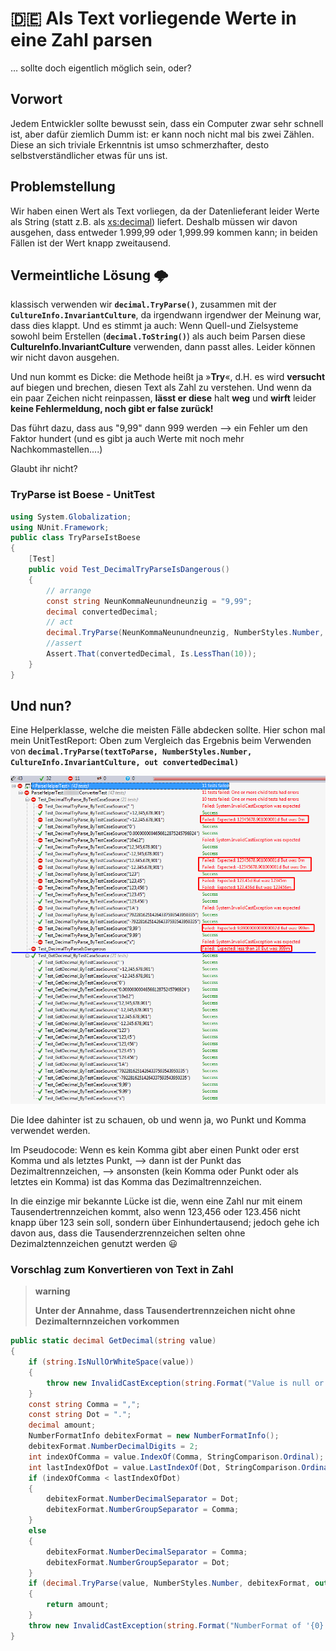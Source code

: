 # :de: Als Text vorliegende Werte in eine Zahl parsen

… sollte doch eigentlich möglich sein, oder?

## Vorwort

Jedem Entwickler sollte bewusst sein, dass ein Computer zwar sehr schnell ist, aber dafür ziemlich Dumm ist: er kann noch nicht mal bis zwei Zählen.
Diese an sich triviale Erkenntnis ist umso schmerzhafter, desto selbstverständlicher etwas für uns ist.

## Problemstellung

Wir haben einen Wert als Text vorliegen, da der Datenlieferant leider Werte als String (statt z.B. als [xs:decimal](http://www.w3.org/TR/xmlschema-2/#decimal)) liefert.
Deshalb müssen wir davon ausgehen, dass entweder 1.999,99 oder 1,999.99 kommen kann; in beiden Fällen ist der Wert knapp zweitausend.

## Vermeintliche Lösung :cloud_with_lightning:

klassisch verwenden wir **`decimal.TryParse()`**, zusammen mit der **`CultureInfo.InvariantCulture`**, da irgendwann irgendwer der Meinung war, dass dies klappt.
Und es stimmt ja auch: Wenn Quell-und Zielsysteme sowohl beim Erstellen (**`decimal.ToString()`**) als auch beim Parsen diese **CultureInfo.InvariantCulture** verwenden, dann passt alles.
Leider können wir nicht davon ausgehen.

Und nun kommt es Dicke: die Methode heißt ja »**Try**«, d.H. es wird **versucht** auf biegen und brechen, diesen Text als Zahl zu verstehen. Und wenn da ein paar Zeichen nicht reinpassen, **lässt er diese** halt **weg** und **wirft** leider **keine Fehlermeldung, noch gibt er false zurück!**

Das führt dazu, dass aus "9,99" dann 999 werden --> ein Fehler um den Faktor hundert (und es gibt ja auch Werte mit noch mehr Nachkommastellen....)

Glaubt ihr nicht?

### TryParse ist Boese - UnitTest

```c#
using System.Globalization;
using NUnit.Framework;
public class TryParseIstBoese
{
    [Test]
    public void Test_DecimalTryParseIsDangerous()
    {
        // arrange
        const string NeunKommaNeunundneunzig = "9,99";
        decimal convertedDecimal;
        // act           
        decimal.TryParse(NeunKommaNeunundneunzig, NumberStyles.Number, CultureInfo.InvariantCulture, out convertedDecimal);
        //assert
        Assert.That(convertedDecimal, Is.LessThan(10));
    }
}
```

## Und nun?

Eine Helperklasse, welche die meisten Fälle abdecken sollte. Hier schon mal mein UnitTestReport:
Oben zum Vergleich das Ergebnis beim Verwenden von  **`decimal.TryParse(textToParse, NumberStyles.Number, CultureInfo.InvariantCulture, out convertedDecimal)`**

![img](./images/tryParse.png)

Die Idee dahinter ist zu schauen, ob und wenn ja, wo Punkt und Komma verwendet werden.

Im Pseudocode:
Wenn es kein Komma gibt aber einen Punkt oder erst Komma und als letztes Punkt,
--> dann ist der Punkt das Dezimaltrennzeichen,
--> ansonsten (kein Komma oder Punkt oder als letztes ein Komma) ist das Komma das Dezimaltrennzeichen.

In die einzige mir bekannte Lücke ist die, wenn eine Zahl nur mit einem Tausendertrennzeichen kommt, also wenn 123,456 oder 123.456 nicht knapp über 123 sein soll, sondern über Einhundertausend; jedoch gehe ich davon aus, dass die Tausenderzrennzeichen selten ohne Dezimalztennzeichen genutzt werden :smiley:


### Vorschlag zum Konvertieren von Text in Zahl

> **warning** 
>
> **Unter der Annahme, dass Tausendertrennzeichen nicht ohne Dezimalternnzeichen vorkommen**

```c#
public static decimal GetDecimal(string value)
{
    if (string.IsNullOrWhiteSpace(value))
    {
        throw new InvalidCastException(string.Format("Value is null or whitespace"));
    }
    const string Comma = ",";
    const string Dot = ".";
    decimal amount;
    NumberFormatInfo debitexFormat = new NumberFormatInfo();
    debitexFormat.NumberDecimalDigits = 2;
    int indexOfComma = value.IndexOf(Comma, StringComparison.Ordinal);
    int lastIndexOfDot = value.LastIndexOf(Dot, StringComparison.Ordinal);
    if (indexOfComma < lastIndexOfDot)
    {
        debitexFormat.NumberDecimalSeparator = Dot;
        debitexFormat.NumberGroupSeparator = Comma;
    }
    else
    {
        debitexFormat.NumberDecimalSeparator = Comma;
        debitexFormat.NumberGroupSeparator = Dot;
    }
    if (decimal.TryParse(value, NumberStyles.Number, debitexFormat, out amount))
    {
        return amount;
    }
    throw new InvalidCastException(string.Format("NumberFormat of '{0}' not recognized", value));
}
```
